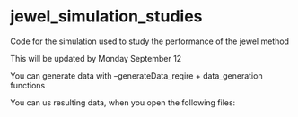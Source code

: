 # jewel_simulation_studies
Code for the simulation used to study the performance of the jewel method

This will be updated by Monday September 12

You can generate data with
–generateData_reqire + data_generation functions

You can us resulting data, when you open the following files:


